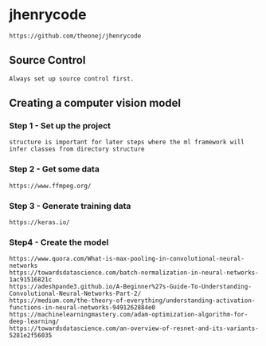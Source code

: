 # jhenrycode
    https://github.com/theonej/jhenrycode

## Source Control

    Always set up source control first.  

## Creating a computer vision model

### Step 1 - Set up the project
    structure is important for later steps where the ml framework will infer classes from directory structure

### Step 2 - Get some data
    https://www.ffmpeg.org/

### Step 3 - Generate training data
    https://keras.io/

### Step4 - Create the model
    https://www.quora.com/What-is-max-pooling-in-convolutional-neural-networks
    https://towardsdatascience.com/batch-normalization-in-neural-networks-1ac91516821c
    https://adeshpande3.github.io/A-Beginner%27s-Guide-To-Understanding-Convolutional-Neural-Networks-Part-2/
    https://medium.com/the-theory-of-everything/understanding-activation-functions-in-neural-networks-9491262884e0
    https://machinelearningmastery.com/adam-optimization-algorithm-for-deep-learning/
    https://towardsdatascience.com/an-overview-of-resnet-and-its-variants-5281e2f56035


